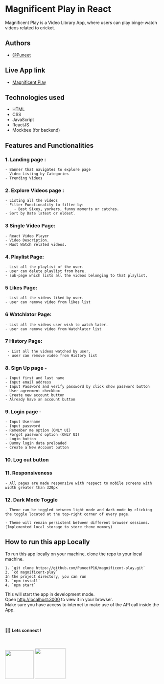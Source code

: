 # Magnificent Play in React

Magnificent Play is a Video Library App, where users can play binge-watch videos related to cricket.

## Authors

- [@Puneet](https://github.com/PuneetP16)

## Live App link

- [Magnificent Play](https://magnificent-play.netlify.app/)

## Technologies used

- HTML
- CSS
- JavaScript
- ReactJS
- Mockbee (for backend)

## Features and Functionalities

### 1. Landing page :

    - Banner that navigates to explore page
    - Video Listing by Categories
    - Trending Videos

### 2. Explore Videos page :

    - Listing all the videos
    - Filter Functionality to filter by:
        - Best Sixes, yorkers, funny moments or catches.
    - Sort by Date latest or oldest.

### 3 Single Video Page:

    - React Video Player
    - Video Description.
    - Must Watch related videos.

### 4. Playlist Page:

    - List all the playlist of the user.
    - user can delete playlist from here.
    - sub-page which lists all the videos belonging to that playlist,

### 5 Likes Page:

    - List all the videos liked by user.
    - user can remove video from likes list

### 6 Watchlator Page:

    - List all the videos user wish to watch later.
    - user can remove video from Watchlator list

### 7 History Page:

     - List all the videos watched by user.
     - user can remove video from History list

### 8. Sign Up page -

    - Input first and last name
    - Input email address
    - Input Password and verify password by click show password button
    - User agreement checkbox
    - Create new account button
    - Already have an account button

### 9. Login page -

    - Input Username
    - Input password
    - Remember me option (ONLY UI)
    - Forgot password option (ONLY UI)
    - Login button
    - Dummy login data preloaded
    - Create a New Account button

### 10. Log out button

### 11. Responsiveness

    - All pages are made responsive with respect to mobile screens with width greater than 320px

### 12. Dark Mode Toggle

    - Theme can be toggled between light mode and dark mode by clicking the toggle located at the top-right corner of every page.

    - Theme will remain persistent between different browser sessions. (Implemented local storage to store theme memory)

## **How to run this app Locally**

To run this app locally on your machine, clone the repo to your local machine.

    1. `git clone https://github.com/PuneetP16/magnificent-play.git`
    2. `cd magnificent-play`
    In the project directory, you can run
    3. `npm install`
    4. `npm start`

This will start the app in development mode.\
Open [http://localhost:3000](http://localhost:3000) to view it in your browser.\
Make sure you have access to internet to make use of the API call inside the App.

<br>

#### 👨‍💻 Lets connect !

<br>

<a href="https://twitter.com/Puneet16_/"><img src="https://img.shields.io/badge/Twitter-1DA1F2?style=for-the-badge&logo=twitter&logoColor=white" width="93px"/></a>
<a href="https://www.linkedin.com/in/Puneet16/"><img src="https://img.shields.io/badge/LinkedIn-0077B5?style=for-the-badge&logo=linkedin&logoColor=white" width="100px"/></a>
